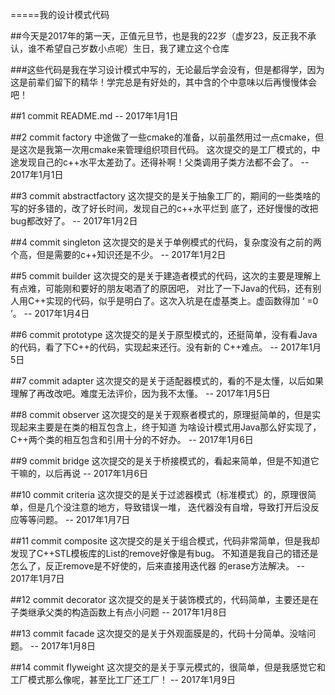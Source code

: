 ﻿=====我的设计模式代码

##今天是2017年的第一天，正值元旦节，也是我的22岁（虚岁23，反正我不承认，谁不希望自己岁数小点呢）生日，我了建立这个仓库

###这些代码是我在学习设计模式中写的，无论最后学会没有，但是都得学，因为这是前辈们留下的精华！学完总是有好处的，其中含的个中意味以后再慢慢体会吧！

##1 commit README.md
	-- 2017年1月1日

##2 commit factory
	中途做了一些cmake的准备，以前虽然用过一点cmake，但是这次是我第一次用cmake来管理组织项目代码。
	这次提交的是工厂模式的，中途发现自己的c++水平太差劲了。还得补啊！父类调用子类方法都不会了。
	-- 2017年1月1日

##3 commit abstractfactory
	这次提交的是关于抽象工厂的，期间的一些类啥的写的好多错的，改了好长时间，发现自己的c++水平烂到
	底了，还好慢慢的改把bug都改好了。
	-- 2017年1月2日

##4 commit singleton
	这次提交的是关于单例模式的代码，复杂度没有之前的两个高，但是需要的c++知识还是不少。
	-- 2017年1月2日

##5 commit builder
	这次提交的是关于建造者模式的代码，这次的主要是理解上有点难，可能刚和要好的朋友喝酒了的原因吧，
	对比了一下Java的代码，还有别人用C++实现的代码，似乎是明白了。这次入坑是在虚基类上。虚函数得加 
	‘ =0 ’。
	-- 2017年1月4日

##6 commit prototype
	这次提交的是关于原型模式的，还挺简单，没有看Java的代码，看了下C++的代码，实现起来还行。没有新的
	C++难点。
	-- 2017年1月5日

##7 commit adapter 
	这次提交的是关于适配器模式的，看的不是太懂，以后如果理解了再改改吧。难度无法评价，因为我不太懂。
	-- 2017年1月5日

##8 commit observer
	这次提交的是关于观察者模式的，原理挺简单的，但是实现起来主要是在类的相互包含上，终于知道
	为啥设计模式用Java那么好实现了，C++两个类的相互包含和引用十分的不好办。
	-- 2017年1月6日

##9 commit bridge
	这次提交的是关于桥接模式的，看起来简单，但是不知道它干嘛的，以后再说
	-- 2017年1月6日

##10 commit criteria
	这次提交的是关于过滤器模式（标准模式）的，原理很简单，但是几个没注意的地方，导致错误一堆，
	迭代器没有自增，导致打开后没反应等等问题。
	-- 2017年1月7日

##11 commit composite
	这次提交的是关于组合模式，代码非常简单，但是我却发现了C++STL模板库的List的remove好像是有bug。
	不知道是我自己的错还是怎么了，反正remove是不好使的，后来直接用迭代器
	的erase方法解决。
	-- 2017年1月7日

##12 commit decorator
	这次提交的是关于装饰模式的，代码简单，主要还是在子类继承父类的构造函数上有点小问题
	-- 2017年1月8日

##13 commit facade
	这次提交的是关于外观面膜是的，代码十分简单。没啥问题。
	-- 2017年1月8日

##14 commit flyweight
	这次提交的是关于享元模式的，很简单，但是我感觉它和工厂模式那么像呢，甚至比工厂还工厂！
	-- 2017年1月9日